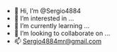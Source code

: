 - 👋 Hi, I’m @Sergio4884
- 👀 I’m interested in ...
- 🌱 I’m currently learning ...
- 💞️ I’m looking to collaborate on ...
- 📫  Sergio4884mr@gmail.com
<!---
Sergio4884/Sergio4884 is a ✨ special ✨ repository because its `README.md` (this file) appears on your GitHub profile.
You can click the Preview link to take a look at your changes.
--->
